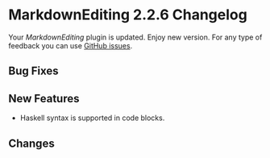 # MarkdownEditing 2.2.6 Changelog

Your _MarkdownEditing_ plugin is updated. Enjoy new version. For any type of
feedback you can use [GitHub issues][issues].

## Bug Fixes

## New Features

* Haskell syntax is supported in code blocks.

## Changes

[issues]: https://github.com/SublimeText-Markdown/MarkdownEditing/issues
